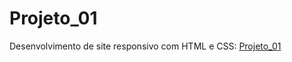 # Projeto_01
 Desenvolvimento de site responsivo com HTML e CSS: [Projeto_01](https://gabrielhenrip.github.io/Projeto_01/)
